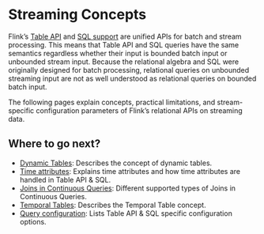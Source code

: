 

# Streaming Concepts

Flink’s [Table API](../tableApi.html) and [SQL support](../sql.html) are unified APIs for batch and stream processing. This means that Table API and SQL queries have the same semantics regardless whether their input is bounded batch input or unbounded stream input. Because the relational algebra and SQL were originally designed for batch processing, relational queries on unbounded streaming input are not as well understood as relational queries on bounded batch input.

The following pages explain concepts, practical limitations, and stream-specific configuration parameters of Flink’s relational APIs on streaming data.

## Where to go next?

*   [Dynamic Tables](//ci.apache.org/projects/flink/flink-docs-release-1.7/dev/table/streaming/dynamic_tables.html): Describes the concept of dynamic tables.
*   [Time attributes](//ci.apache.org/projects/flink/flink-docs-release-1.7/dev/table/streaming/time_attributes.html): Explains time attributes and how time attributes are handled in Table API & SQL.
*   [Joins in Continuous Queries](//ci.apache.org/projects/flink/flink-docs-release-1.7/dev/table/streaming/joins.html): Different supported types of Joins in Continuous Queries.
*   [Temporal Tables](//ci.apache.org/projects/flink/flink-docs-release-1.7/dev/table/streaming/temporal_tables.html): Describes the Temporal Table concept.
*   [Query configuration](//ci.apache.org/projects/flink/flink-docs-release-1.7/dev/table/streaming/query_configuration.html): Lists Table API & SQL specific configuration options.

